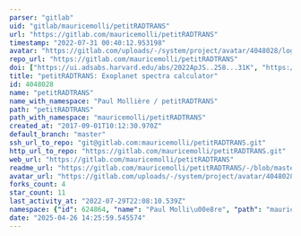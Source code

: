 ```yaml
---
parser: "gitlab"
uid: "gitlab/mauricemolli/petitRADTRANS"
url: "https://gitlab.com/mauricemolli/petitRADTRANS"
timestamp: "2022-07-31 00:40:12.953198"
avatar: "https://gitlab.com/uploads/-/system/project/avatar/4048028/logo_radtrans.gif"
repo_url: "https://gitlab.com/mauricemolli/petitRADTRANS"
doi: ["https://ui.adsabs.harvard.edu/abs/2022ApJS..258...31K", "https://ui.adsabs.harvard.edu/abs/2019A%26A...627A..67M", "https://ui.adsabs.harvard.edu/abs/2022ascl.soft07014M/abstract"]
title: "petitRADTRANS: Exoplanet spectra calculator"
id: 4048028
name: "petitRADTRANS"
name_with_namespace: "Paul Mollière / petitRADTRANS"
path: "petitRADTRANS"
path_with_namespace: "mauricemolli/petitRADTRANS"
created_at: "2017-09-01T10:12:30.970Z"
default_branch: "master"
ssh_url_to_repo: "git@gitlab.com:mauricemolli/petitRADTRANS.git"
http_url_to_repo: "https://gitlab.com/mauricemolli/petitRADTRANS.git"
web_url: "https://gitlab.com/mauricemolli/petitRADTRANS"
readme_url: "https://gitlab.com/mauricemolli/petitRADTRANS/-/blob/master/README.rst"
avatar_url: "https://gitlab.com/uploads/-/system/project/avatar/4048028/logo_radtrans.gif"
forks_count: 4
star_count: 11
last_activity_at: "2022-07-29T22:08:10.539Z"
namespace: {"id": 624864, "name": "Paul Molli\u00e8re", "path": "mauricemolli", "kind": "user", "full_path": "mauricemolli", "parent_id": null, "avatar_url": "/uploads/-/system/user/avatar/528453/avatar.png", "web_url": "https://gitlab.com/mauricemolli"}
date: "2025-04-26 14:25:59.545574"
---
```

